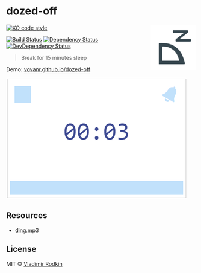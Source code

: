 # dozed-off

<img align="right" width="120" height="120"
     src="./logo.svg" alt="Dozed OFF logo">

[![XO code style][codestyle-image]][codestyle-url]

[![Build Status][travis-image]][travis-url]
[![Dependency Status][depstat-image]][depstat-url]
[![DevDependency Status][depstat-dev-image]][depstat-dev-url]

> Break for 15 minutes sleep

Demo: [vovanr.github.io/dozed-off][demo]

![](preview.png)

## Resources

- [ding.mp3](https://freesound.org/people/Daronoxus/sounds/393633/)

## License
MIT © [Vladimir Rodkin](https://github.com/VovanR)

[demo]: https://vovanr.github.io/dozed-off

[codestyle-url]: https://github.com/xojs/xo
[codestyle-image]: https://img.shields.io/badge/code_style-XO-5ed9c7.svg?style=flat-square

[travis-url]: https://travis-ci.org/VovanR/dozed-off
[travis-image]: https://img.shields.io/travis/VovanR/dozed-off.svg?style=flat-square

[depstat-url]: https://david-dm.org/VovanR/from-date-to-date
[depstat-image]: https://david-dm.org/VovanR/from-date-to-date.svg?style=flat-square

[depstat-dev-url]: https://david-dm.org/VovanR/from-date-to-date
[depstat-dev-image]: https://david-dm.org/VovanR/from-date-to-date/dev-status.svg?style=flat-square
